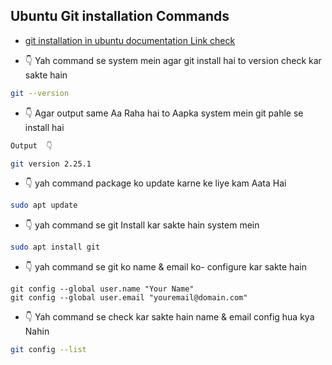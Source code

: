 ## Ubuntu Git installation Commands

- [git installation in ubuntu documentation Link check](https://www.digitalocean.com/community/tutorials/how-to-install-git-on-ubuntu-20-04)

- 👇 Yah command se system mein agar git install hai to version check kar sakte hain

```sh
git --version
```

- 👇 Agar output same Aa Raha hai to Aapka system mein git pahle se install hai

```sh
Output  👇

git version 2.25.1

```

- 👇 yah command package ko update karne ke liye kam Aata Hai

```sh
sudo apt update
```

- 👇 yah command se git Install kar sakte hain system mein

```sh
sudo apt install git
```

- 👇 yah command se git ko name & email ko- configure kar sakte hain

```
git config --global user.name "Your Name"
git config --global user.email "youremail@domain.com"
```

- 👇 Yah command se check kar sakte hain name & email config hua kya Nahin

```sh
git config --list
```
